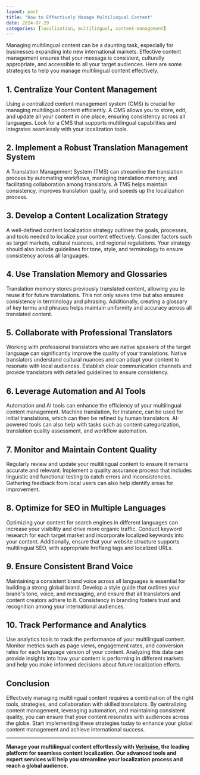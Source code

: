 ```yaml
---
layout: post
title: "How to Effectively Manage Multilingual Content"
date: 2024-07-29
categories: [localization, multilingual, content-management]
---
```


Managing multilingual content can be a daunting task, especially for businesses expanding into new international markets. Effective content management ensures that your message is consistent, culturally appropriate, and accessible to all your target audiences. Here are some strategies to help you manage multilingual content effectively.

## 1. Centralize Your Content Management

Using a centralized content management system (CMS) is crucial for managing multilingual content efficiently. A CMS allows you to store, edit, and update all your content in one place, ensuring consistency across all languages. Look for a CMS that supports multilingual capabilities and integrates seamlessly with your localization tools.

## 2. Implement a Robust Translation Management System

A Translation Management System (TMS) can streamline the translation process by automating workflows, managing translation memory, and facilitating collaboration among translators. A TMS helps maintain consistency, improves translation quality, and speeds up the localization process.

## 3. Develop a Content Localization Strategy

A well-defined content localization strategy outlines the goals, processes, and tools needed to localize your content effectively. Consider factors such as target markets, cultural nuances, and regional regulations. Your strategy should also include guidelines for tone, style, and terminology to ensure consistency across all languages.

## 4. Use Translation Memory and Glossaries

Translation memory stores previously translated content, allowing you to reuse it for future translations. This not only saves time but also ensures consistency in terminology and phrasing. Additionally, creating a glossary of key terms and phrases helps maintain uniformity and accuracy across all translated content.

## 5. Collaborate with Professional Translators

Working with professional translators who are native speakers of the target language can significantly improve the quality of your translations. Native translators understand cultural nuances and can adapt your content to resonate with local audiences. Establish clear communication channels and provide translators with detailed guidelines to ensure consistency.

## 6. Leverage Automation and AI Tools

Automation and AI tools can enhance the efficiency of your multilingual content management. Machine translation, for instance, can be used for initial translations, which can then be refined by human translators. AI-powered tools can also help with tasks such as content categorization, translation quality assessment, and workflow automation.

## 7. Monitor and Maintain Content Quality

Regularly review and update your multilingual content to ensure it remains accurate and relevant. Implement a quality assurance process that includes linguistic and functional testing to catch errors and inconsistencies. Gathering feedback from local users can also help identify areas for improvement.

## 8. Optimize for SEO in Multiple Languages

Optimizing your content for search engines in different languages can increase your visibility and drive more organic traffic. Conduct keyword research for each target market and incorporate localized keywords into your content. Additionally, ensure that your website structure supports multilingual SEO, with appropriate hreflang tags and localized URLs.

## 9. Ensure Consistent Brand Voice

Maintaining a consistent brand voice across all languages is essential for building a strong global brand. Develop a style guide that outlines your brand's tone, voice, and messaging, and ensure that all translators and content creators adhere to it. Consistency in branding fosters trust and recognition among your international audiences.

## 10. Track Performance and Analytics

Use analytics tools to track the performance of your multilingual content. Monitor metrics such as page views, engagement rates, and conversion rates for each language version of your content. Analyzing this data can provide insights into how your content is performing in different markets and help you make informed decisions about future localization efforts.

## Conclusion

Effectively managing multilingual content requires a combination of the right tools, strategies, and collaboration with skilled translators. By centralizing content management, leveraging automation, and maintaining consistent quality, you can ensure that your content resonates with audiences across the globe. Start implementing these strategies today to enhance your global content management and achieve international success.

---

**Manage your multilingual content effortlessly with [Verbuise](https://app.verbuise.com/trial), the leading platform for seamless content localization. Our advanced tools and expert services will help you streamline your localization process and reach a global audience.**

